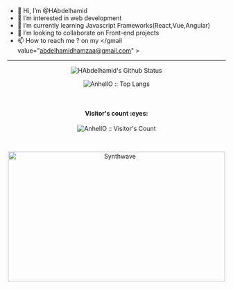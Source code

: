 - 👋 Hi, I’m @HAbdelhamid
- 👀 I’m interested in web development 
- 🌱 I’m currently learning Javascript Frameworks(React,Vue,Angular)
- 💞️ I’m looking to collaborate on Front-end projects
- 📫 How to reach me ? on my </gmail value="abdelhamidhamzaa@gmail.com" > 

<hr>

<div align = "center">

![HAbdelhamid's Github Status](https://github-readme-stats.vercel.app/api?username=HAbdelhamid&show_icons=true&title_color=3793c4&icon_color=ffbb00&text_color=ffffff&bg_color=000000)
  
<p align="center"><img src="https://github-readme-stats.vercel.app/api/top-langs/?username=HAbdelhamid&langs_count=10&theme=tokyonight&layout=compact" alt="AnhellO :: Top Langs" /></p>

</div>

<br>

<h4 align="center">Visitor's count :eyes:</h4>

<p align="center"><img src="https://profile-counter.glitch.me/{HAbdelhamid}/count.svg" alt="AnhellO :: Visitor's Count" /></p>

<br>


<p align="center"><img src="https://thumbs.gfycat.com/GoodnaturedFondGaur-size_restricted.gif" alt="Synthwave" height="300" width="500"></p>
<!---
HAbdelhamid/HAbdelhamid is a ✨ special ✨ repository because its `README.md` (this file) appears on your GitHub profile.
You can click the Preview link to take a look at your changes.
--->
